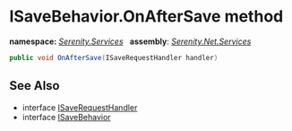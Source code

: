 # ISaveBehavior.OnAfterSave method
**namespace:** *[Serenity.Services](../../README.md#serenity.services-namespace)*   **assembly**: *[Serenity.Net.Services](../../README.md)*

```csharp
public void OnAfterSave(ISaveRequestHandler handler)
```

## See Also

* interface [ISaveRequestHandler](../ISaveRequestHandler.md)
* interface [ISaveBehavior](../ISaveBehavior.md)